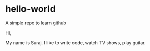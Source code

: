 # hello-world
A simple repo to learn github

Hi,

My name is Suraj. I like to write code, watch TV shows, play guitar.
